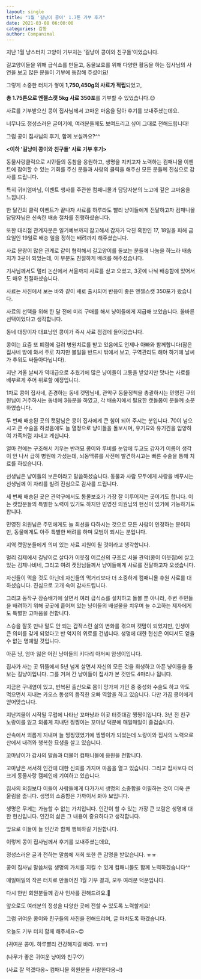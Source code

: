 ```yaml
---
layout: single
title: "1월 '길냥이 콩이' 1.7톤 기부 후기"
date: 2021-03-08 06:00:00
categories: 감동
author: Companimal
---
```


지난 1월 냥스터치 고양이 기부처는 '길냥이 콩이와 친구들'이었습니다.

길고양이들을 위해 급식소를 만들고, 동물보호를 위해 다양한 활동을 하는 집사님의 사연을 보고 많은 분들이 기부에 동참해 주셨어요!

그렇게 소중한 터치가 쌓여 **1,750,450g의 사료가 적립**되었고,

**총 1.75톤으로 엔젤스캣 5kg 사료 350포**를 기부할 수 있었습니다.😊

사료를 기부받으신 콩이 집사님께서 고마운 마음을 담아 후기를 보내주셨는데요.

너무나도 정성스러운 글이기에, 여러분들께도 보여드리고 싶어 그대로 전해드립니다!

그럼 콩이 집사님의 후기, 함께 보실까요?^^

**&lt;이하 '길냥이 콩이와 친구들' 사료 기부 후기&gt;**

동물사랑클릭으로 시민들의 동참을 응원하고, 생명을 지키고자 노력하는 컴패니몰 이벤트에 참여할 수 있는 기회를 주신 분들과 사랑의 클릭을 해주신 모든 분들께 진심으로 감사를 드립니다.

특히 귀비엄마님, 이벤트 행사를 주관한 컴패니몰과 담당자분의 노고에 깊은 고마움을 느낍니다.

한 달간의 클릭 이벤트가 끝나자 사료를 하루라도 빨리 냥이들에게 전달하고자 컴패니몰 담당자님은 신속한 배송 절차를 진행하셨습니다.

또한 대리점 관계자분은 일기예보까지 참고해서 갑자가 닥친 혹한인 17, 18일을 피해 금요일인 19일로 배송 일을 정하는 배려까지 해주셨습니다.

사료 분량이 많은 관계로 같이 협력해서 길고양이를 돌보는 분들께 나눔을 하느라 배송지가 3곳이 되었는데, 이 부분도 친절하게 배려를 해주셨습니다.

기사님께서도 멀리 논산에서 서울까지 사료를 싣고 오셨고, 3곳에 나눠 배송함에 있어서도 매우 친절하셨습니다.

사료는 사진에서 보는 바와 같이 새로 출시되어 반응이 좋은 엔젤스캣 350포가 왔습니다.

사료의 선택을 위해 한 달 전에 미리 구매를 해서 냥이들에게 지급해 보았습니다. 올바른 선택이었다고 생각합니다.

동네 대장이자 대표냥인 콩이가 즉시 사료 점검에 들어갔습니다.

콩이는 요즘 또 폐렴에 걸려 병원치료를 받고 있음에도 언제나 아빠와 함께합니다(잠은 집사네 방에 와서 주로 자지만 볼일을 반드시 밖에서 보고, 구역관리도 해야 하기에 날씨가 추워도 싸돌아다닙니다).

지난 겨울 날씨가 역대급으로 추웠기에 많은 냥이들이 고통을 받았지만 맛나는 사료를 배부르게 주어 위로할 예정입니다.

1차로 콩이 집사네, 존경하는 동네 캣맘님네, 관악구 동물정책을 총괄하시는 민영진 구의원님이 거주하시는 동네에 3등분을 하였고, 각 배송지에서 필요한 캣돌봄이 분들께 소분하였습니다.

두 번째 배송된 곳의 캣맘님은 콩이 집사에게 큰 힘이 되어 주시는 분입니다. 70이 넘으시고 큰 수술을 하셨음에도 늘 열정으로 냥이들을 돌보시며, 유기묘와 유기견을 입양하여 가족처럼 지내고 계십니다.

얼마 전에는 구조해서 키우는 반려묘 콩이와 루비를 눈앞에 두고도 갑자기 이름이 생각이 안 나서 급히 병원에 가셨는데, 뇌동맥류를 사전에 발견하시고는 빠른 수술을 통해 치료를 하셨습니다.

선생님은 냥이들의 보은이라고 말씀하셨습니다. 동물과 사람 모두에게 사랑을 베푸시는 선생님께 이 자리를 빌려 진심으로 감사를 드립니다.

세 번째 배송된 곳은 관악구에서도 동물보호가 가장 잘 이루어지는 곳이기도 합니다. 이는 캣맘분들의 특별한 노력이 있기도 하지만 민영진 의원님의 헌신이 있기에 가능하기도 합니다.

민영진 의원님은 주민에게도 늘 최선을 다하시는 것으로 모든 사람이 인정하는 분이지만, 동물에게도 아주 특별한 배려를 하며 모범이 되시는 분입니다.

지역 캣맘분들에게 의미 있는 사료 지원이 될 것이라고 생각합니다.

멀리 김제에서 길냥이로 살다가 이웃집 어르신의 구조로 서울 관악(콩이 이웃집)에 살고 있는 김제나비네, 그리고 여려 캣맘님들께서 냥이들에게 사료를 전달하고자 오셨습니다.

자신들이 먹을 것도 아닌데 자신들의 먹거리보다 더 소중하게 컴패니몰 후원 사료를 대하셨습니다. 진심으로 고개 숙여 감사드립니다.

그리고 동작구 장승배기에 살면서 여러 급식소를 설치하고 돌볼 뿐 아니라, 주변 주민들을 배려하기 위해 곳곳에 흩어져 있는 냥이들의 배설물을 치우며 늘 수고하는 제자에게도 특별한 고마움을 전합니다.

스승을 잘못 만나 말도 안 되는 갑작스런 삶의 변화를 겪으며 캣맘이 되었지만, 인생이 큰 의미를 갖게 되었다고 반 억지의 위로를 건넵니다. 생명에 대한 헌신은 어디서도 얻을 수 없는 명예일 것입니다.

아픈 냥, 엄마 잃은 어린 냥이들의 키다리 아저씨 얌생이입니다.

집사가 사는 곳 뒤뜰에서 5년 넘게 살면서 자신의 모든 것을 희생하고 아픈 냥이들을 돌보는 길냥이입니다. 그를 거쳐 간 냥이들이 집사가 본 것만도 4마리나 됩니다.

지금은 구내염이 있고, 반복된 출산으로 몸이 망가져 가던 중 중성화 수술도 하고 약도 먹으면서 지내는 카오스 동생의 듬직한 오빠 역할을 하고 있습니다. 다만 가끔 콩이에게 얻어맞습니다.

지난겨울이 시작될 무렵에 나타난 꼬마냥과 이곳 터줏대감 찡찡이입니다. 3년 전 친구 노랑이를 잃고 외롭게 지내던 찡찡이는 꼬마냥 덕분에 매일매일이 즐겁습니다.

산속에서 외롭게 지내며 늘 찡찡댔었기에 찡찡이가 되었는데 노랑이와 집사의 노력으로 산에서 내려와 행복한 묘생을 살고 있습니다.

꼬마냥이가 감사의 말씀과 더불어 컴패니몰에 응원을 전합니다.

꼬마냥은 서서히 인간에 대한 신뢰를 가지며 마음을 열고 있습니다. 그리고 집사보다 더 크게 동물사랑 캠페인에 기여하고 있습니다.

집사의 외침보다 이들이 사람들에게 다가가서 생명의 소중함을 어필하는 것이 더욱 큰 울림을 줍니다. 생명의 소중함은 가까이서 봐야 보입니다.

생명은 무게는 가늠할 수 없는 가치입니다. 인간이 할 수 있는 가장 큰 보람은 생명에 대한 헌신입니다. 인간의 삶은 그 내용이 중요하다고 생각합니다.

앞으로 이들이 늘 인간과 함께 행복하길 기원합니다.

이렇게 콩이 집사님께서 후기를 보내주셨는데요,

정성스러운 글과 전하는 말씀에 저희 또한 큰 감명을 받았습니다. ㅠㅠ

콩이 집사님 말씀처럼 생명의 가치를 지킬 수 있게 컴패니몰도 함께 노력하겠습니다^^

매일매일의 작은 터치로 만들어진 1월 기부 결과, 모두 여러분 덕분입니다.

다시 한번 회원분들께 감사 인사를 전해드려요.🙏

앞으로도 여러분의 정성을 다양한 곳에 전할 수 있도록 노력할게요!

그럼 귀여운 콩이와 친구들의 사진을 전해드리며, 글 마치도록 하겠습니다.

오늘도 기부 터치 함께 해주세요~😊

(귀여운 콩이. 하루빨리 건강해지길 바라. ㅠㅠ)

(나무가 좋은 귀여운 냥이와 친구♡)

(사료 잘 먹겠다옹~ 컴패니몰 회원분들 사랑한다옹~!)
